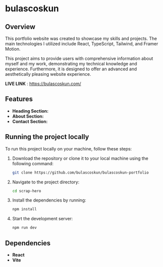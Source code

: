 # bulascoskun

## Overview

This portfolio website was created to showcase my skills and projects. The main technologies I utilized include React, TypeScript, Tailwind, and Framer Motion.

This project aims to provide users with comprehensive information about myself and my work, demonstrating my technical knowledge and experience. Furthermore, it is designed to offer an advanced and aesthetically pleasing website experience.

**LIVE LINK** : https://bulascoskun.com/

## Features

- **Heading Section:**
- **About Section:**
- **Contact Section:**

## Running the project locally

To run this project locally on your machine, follow these steps:

1. Download the repository or clone it to your local machine using the following command:

   ```bash
   git clone https://github.com/bulascoskun/bulascoskun-portfolio

   ```

2. Navigate to the project directory:

   ```bash
   cd scrap-hero

   ```

3. Install the dependencies by running:

   ```bash
   npm install

   ```

4. Start the development server:
   ```bash
   npm run dev
   ```

## Dependencies

- **React**
- **Vite**
